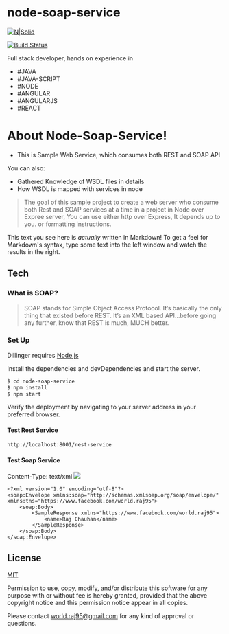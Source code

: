 # node-soap-service

[![N|Solid](https://lh5.googleusercontent.com/p/AF1QipPIHs4BD0tPgBytjkVyKuSm886VmVsunNhLEaBq=w203-h203-k-no)](https://www.facebook.com/world.raj95)

[![Build Status](https://travis-ci.org/joemccann/dillinger.svg?branch=master)](https://travis-ci.org/joemccann/dillinger)

Full stack developer, hands on experience in

  - #JAVA
  - #JAVA-SCRIPT
  - #NODE
  - #ANGULAR
  - #ANGULARJS
  - #REACT

# About Node-Soap-Service!

  - This is Sample Web Service, which consumes both REST and SOAP API


You can also:
  - Gathered Knowledge of WSDL files in details
  - How WSDL is mapped with services in node

> The goal of this sample project to create 
> a web server who consume both Rest and 
> SOAP services at a time in a project in
> Node over Expree server, You can use 
> either http over Express, It depends up to
> you.
> or formatting instructions.

This text you see here is *actually* written in Markdown! To get a feel for Markdown's syntax, type some text into the left window and watch the results in the right.

## Tech

### What is SOAP?


> SOAP stands for Simple Object Access Protocol. It’s basically the only thing that existed before REST. It’s an XML based API…before going any further, know that REST is much, MUCH better.

### Set Up

Dillinger requires [Node.js](https://nodejs.org/)

Install the dependencies and devDependencies and start the server.

```sh
$ cd node-soap-service
$ npm install
$ npm start
```
Verify the deployment by navigating to your server address in your preferred browser.

#### Test Rest Service
```sh
http://localhost:8001/rest-service
```

#### Test Soap Service
Content-Type: text/xml 
![](https://i.ibb.co/VtcSBs8/Capture.png)

```
<?xml version="1.0" encoding="utf-8"?>
<soap:Envelope xmlns:soap="http://schemas.xmlsoap.org/soap/envelope/"  xmlns:tns="https://www.facebook.com/world.raj95">
    <soap:Body>
        <SampleResponse xmlns="https://www.facebook.com/world.raj95">
            <name>Raj Chauhan</name>
        </SampleResponse>
    </soap:Body>
</soap:Envelope>
```
## License
[MIT](https://opensource.org/licenses/MIT/)

Permission to use, copy, modify, and/or distribute this software for any purpose with or without fee is hereby granted, provided that the above copyright notice and this permission notice appear in all copies.

Please contact [world.raj95@gmail.com](mailto:world.raj95@gmail.com) for any kind of approval or questions.

